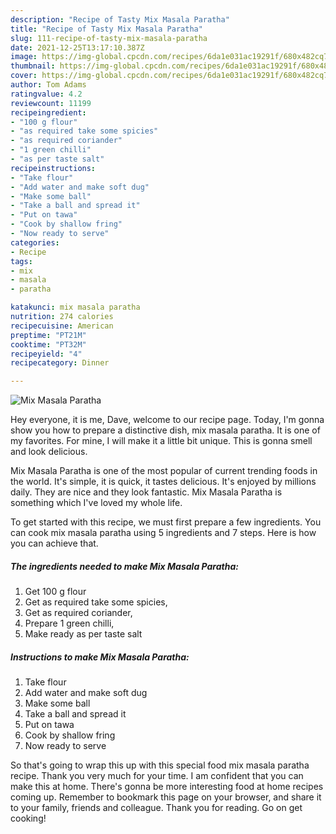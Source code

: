 ```yaml
---
description: "Recipe of Tasty Mix Masala Paratha"
title: "Recipe of Tasty Mix Masala Paratha"
slug: 111-recipe-of-tasty-mix-masala-paratha
date: 2021-12-25T13:17:10.387Z
image: https://img-global.cpcdn.com/recipes/6da1e031ac19291f/680x482cq70/mix-masala-paratha-recipe-main-photo.jpg
thumbnail: https://img-global.cpcdn.com/recipes/6da1e031ac19291f/680x482cq70/mix-masala-paratha-recipe-main-photo.jpg
cover: https://img-global.cpcdn.com/recipes/6da1e031ac19291f/680x482cq70/mix-masala-paratha-recipe-main-photo.jpg
author: Tom Adams
ratingvalue: 4.2
reviewcount: 11199
recipeingredient:
- "100 g flour"
- "as required take some spicies"
- "as required coriander"
- "1 green chilli"
- "as per taste salt"
recipeinstructions:
- "Take flour"
- "Add water and make soft dug"
- "Make some ball"
- "Take a ball and spread it"
- "Put on tawa"
- "Cook by shallow fring"
- "Now ready to serve"
categories:
- Recipe
tags:
- mix
- masala
- paratha

katakunci: mix masala paratha 
nutrition: 274 calories
recipecuisine: American
preptime: "PT21M"
cooktime: "PT32M"
recipeyield: "4"
recipecategory: Dinner

---
```



![Mix Masala Paratha](https://img-global.cpcdn.com/recipes/6da1e031ac19291f/680x482cq70/mix-masala-paratha-recipe-main-photo.jpg)

Hey everyone, it is me, Dave, welcome to our recipe page. Today, I'm gonna show you how to prepare a distinctive dish, mix masala paratha. It is one of my favorites. For mine, I will make it a little bit unique. This is gonna smell and look delicious.

Mix Masala Paratha is one of the most popular of current trending foods in the world. It's simple, it is quick, it tastes delicious. It's enjoyed by millions daily. They are nice and they look fantastic. Mix Masala Paratha is something which I've loved my whole life.




To get started with this recipe, we must first prepare a few ingredients. You can cook mix masala paratha using 5 ingredients and 7 steps. Here is how you can achieve that.

<!--inarticleads1-->

##### The ingredients needed to make Mix Masala Paratha:

1. Get 100 g flour
1. Get as required take some spicies,
1. Get as required coriander,
1. Prepare 1 green chilli,
1. Make ready as per taste salt




<!--inarticleads2-->

##### Instructions to make Mix Masala Paratha:

1. Take flour
1. Add water and make soft dug
1. Make some ball
1. Take a ball and spread it
1. Put on tawa
1. Cook by shallow fring
1. Now ready to serve




So that's going to wrap this up with this special food mix masala paratha recipe. Thank you very much for your time. I am confident that you can make this at home. There's gonna be more interesting food at home recipes coming up. Remember to bookmark this page on your browser, and share it to your family, friends and colleague. Thank you for reading. Go on get cooking!
